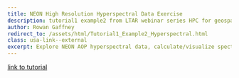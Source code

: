 ```yaml
---
title: NEON High Resolution Hyperspectral Data Exercise
description: tutorial1 example2 from LTAR webinar series HPC for geospatial analysis
author: Rowan Gaffney
redirect_to: /assets/html/Tutorial1_Example2_Hyperspectral.html
class: usa-link--external
excerpt: Explore NEON AOP hyperspectral data, calculate/visualize spectral indices, unsupervised ML (clustering)
---
```


[link to tutorial](/assets/html/Tutorial1_Example2_Hyperspectral.html)

<div style="display: none;">

Exercise 2 - High Resolution Airborne Hyperspectral Data

Objective:

        Explore NEON AOP Hyperspectral Data
        Calculate/Visualize Spectral Indices
        Unserpervised Machine Learning (Clustering)

Data: NEON AOP hyperspectral data from LTAR CPER

Strategy:

    Load data and visualize at specific points.

    Calculate and visualize spectral indices.

    Subset and scale data to develop kmeans model.

    Fit a Kmeans model with 8 clusters to data (we will impliment two different methods).

    Predict and visualize entire dataset.

Parallel Algorithm Detail

For parts 1 - 3 we will rely on Dask to extract, transform, and load (ETL) the hyperspectral data. Parts 4 - 5 we will use Dask-ML wrappers on top of scikit-learn (a well-known machine learning library) classifiers to parallelize computations across the cluster.

%pylab inline

Populating the interactive namespace from numpy and matplotlib

import os
os.environ['GDAL_DATA'] = '/opt/conda/share/gdal'
import dask_jobqueue as jq
#import time
from dask.distributed import progress,wait,Client
import dask.array as da
import dask
import dask.dataframe as dd
import numpy as np
import pandas as pd
import xarray as xr

from sklearn.cluster import MiniBatchKMeans
from dask_ml.wrappers import Incremental
from dask_ml.wrappers import ParallelPostFit
from dask_ml.preprocessing import StandardScaler
from dask_ml.cluster import KMeans

partition='short,debug,brief-low,mem'
num_processes = 3
num_threads_per_processes = 20
mem = 3.2*num_processes*num_threads_per_processes
n_cores_per_job = num_processes*num_threads_per_processes
container = '/project/geospatial_tutorials/data_science_im_rs_latest.sif'

clust = jq.SLURMCluster(queue=partition,
                        processes=num_processes,
                        cores=n_cores_per_job,
                        memory=str(mem)+'GB',
                        interface='ib0',
                        local_directory='$TMPDIR',
                        death_timeout=60,
                        python='singularity exec --bind /usr/lib64 --bind /scinet01 --bind /software/7/apps/envi/bin/ '+container+' python',
                        walltime='00:30:00')
cl=Client(clust)

dash_board = cl.scheduler.address.split('//')[1].split(':')[0]+":"+str(cl.scheduler_info()['services']['dashboard'])
ssh_command = 'ssh -N -L 8787:'+dash_board+' '+os.environ["USER"]+'@login.scinet.science'
print('To port forward diagnostics use:\n'+ssh_command)
cl

To port forward diagnostics use:
ssh -N -L 8787:10.1.8.20:8787 rowan.gaffney@login.scinet.science

Client

    Scheduler: tcp://10.1.8.20:46840
    Dashboard: http://10.1.8.20:8787/status 

	
Cluster

    Workers: 0
    Cores: 0
    Memory: 0 B

clust.scale(n=18)

cl

Client

    Scheduler: tcp://10.1.8.20:46840
    Dashboard: http://10.1.8.20:8787/status 

	
Cluster

    Workers: 18
    Cores: 360
    Memory: 1.15 TB

Load and Visualize Spectral Data

#Function to exclude bands with H2O or CO2 absorption
def band_list():
    good_bands1 = np.linspace(0,188,189).astype(int)
    good_bands3 = np.linspace(211,269,269-211+1).astype(int)
    good_bands5 = np.linspace(316,425,425-316+1).astype(int)
    good_bands = np.hstack([good_bands1,good_bands3,good_bands5])
    bad_bands2 = np.linspace(189,210,210-189+1).astype(int)
    bad_bands4 = np.linspace(270,315,315-270+1).astype(int)
    bad_bands = np.hstack([bad_bands2,bad_bands4])
    return(good_bands,bad_bands)

#Persist the data to memory
d_all = xr.open_zarr('/project/geospatial_tutorials/tutorial_1/data/neon_2017_mosaic_brdf_corr.zarr',group='reflectance').isel(wl=band_list()[0]).chunk({'x':'auto','y':'auto','wl':-1}).persist()
d_all

<xarray.Dataset>
Dimensions:      (wl: 358, x: 12050, y: 13092)
Coordinates:
  * wl           (wl) float64 381.3 386.3 391.3 ... 2.5e+03 2.505e+03 2.51e+03
  * x            (x) float64 5.166e+05 5.166e+05 ... 5.287e+05 5.287e+05
  * y            (y) float64 4.526e+06 4.526e+06 ... 4.513e+06 4.513e+06
Data variables:
    reflectance  (y, x, wl) int16 dask.array<shape=(13092, 12050, 358), chunksize=(776, 241, 358)>

#Plot the spectral signature at point
plt.figure(figsize=(8,6))
d_all.reflectance.interp(x=520002.5554,y=4520000.78758,method='linear').plot.line('b.')
plt.ylabel('Reflectance * 10000')
plt.xlabel('Wavelength (nanometers)')
plt.grid()

Calculate and visualize spectral indices

#Calculate the spectral indices and add to the "d_all" variable
d_all['indices'] = xr.concat([((d_all.reflectance.sel(wl=858.6,method='nearest')-d_all.reflectance.sel(wl=648.2,method='nearest'))/(d_all.reflectance.sel(wl=858.6,method='nearest')+d_all.reflectance.sel(wl=648.2,method='nearest'))).assign_coords(index='ndvi').expand_dims('index'),
                            ((0.5*(d_all.reflectance.sel(wl=2000,method='nearest')/10000.+d_all.reflectance.sel(wl=2200,method='nearest')/10000.))-d_all.reflectance.sel(wl=2100.,method='nearest')/10000.).drop('wl').assign_coords(index='cai').expand_dims('index'),
                            ((xr.ufuncs.log(1./(d_all.reflectance.sel(wl=1754.,method='nearest')/10000.))-xr.ufuncs.log(1./(d_all.reflectance.sel(wl=1680.,method='nearest')/10000.)))/(xr.ufuncs.log(d_all.reflectance.sel(wl=1754.,method='nearest')/10000.)+xr.ufuncs.log(d_all.reflectance.sel(wl=1680,method='nearest')/10000.))).assign_coords(index='ndli').expand_dims('index'),
                            ((d_all.reflectance.sel(wl=750.,method='nearest')-d_all.reflectance.sel(wl=705.,method='nearest'))/(d_all.reflectance.sel(wl=750.,method='nearest')+d_all.reflectance.sel(wl=705.,method='nearest')-(2.*d_all.reflectance.sel(wl=445.,method='nearest')))).drop('wl').assign_coords(index='mrendvi').expand_dims('index'),
                            ((d_all.reflectance.sel(wl=800.,method='nearest')-d_all.reflectance.sel(wl=445.,method='nearest'))/(d_all.reflectance.sel(wl=800.,method='nearest')-d_all.reflectance.sel(wl=680.,method='nearest'))).assign_coords(index='sipi').expand_dims('index'),
                            ((xr.ufuncs.log(10000./d_all.reflectance.sel(wl=1510.,method='nearest'))-xr.ufuncs.log(10000./d_all.reflectance.sel(wl=1680.,method='nearest')))/(xr.ufuncs.log(10000./d_all.reflectance.sel(wl=1510.,method='nearest'))+xr.ufuncs.log(10000./d_all.reflectance.sel(wl=1680.,method='nearest')))).assign_coords(index='ndni').expand_dims('index'),
                            ((1./(d_all.reflectance.sel(wl=510.,method='nearest')/10000.))-(1./(d_all.reflectance.sel(wl=550.,method='nearest')/10000.))).assign_coords(index='cri1').expand_dims('index'),
                            ((1./(d_all.reflectance.sel(wl=510.,method='nearest')/10000.))-(1./(d_all.reflectance.sel(wl=700.,method='nearest')/10000.))).assign_coords(index='cri2').expand_dims('index')],dim='index').chunk((1.,d_all.reflectance.data.chunksize[0],d_all.reflectance.data.chunksize[1])).transpose('y','x','index').chunk(('auto','auto',1))
#persist the data to memory
d_all['indices'].data = d_all['indices'].data.persist()
#wait for the computation to complete
wait(d_all)
#show the xarray
d_all

<xarray.Dataset>
Dimensions:      (index: 8, wl: 358, x: 12050, y: 13092)
Coordinates:
  * wl           (wl) float64 381.3 386.3 391.3 ... 2.5e+03 2.505e+03 2.51e+03
  * x            (x) float64 5.166e+05 5.166e+05 ... 5.287e+05 5.287e+05
  * y            (y) float64 4.526e+06 4.526e+06 ... 4.513e+06 4.513e+06
  * index        (index) object 'ndvi' 'cai' 'ndli' ... 'ndni' 'cri1' 'cri2'
Data variables:
    reflectance  (y, x, wl) int16 dask.array<shape=(13092, 12050, 358), chunksize=(776, 241, 358)>
    indices      (y, x, index) float64 dask.array<shape=(13092, 12050, 8), chunksize=(6984, 2169, 1)>

#Plot the Indices
fig, axes = plt.subplots(nrows=4,ncols=2,figsize=(24,30))
ax = axes.flatten()

#Loop through each indices a plot at a 1/(50*50) resolution
i=-1
for ind in d_all.coords['index'].values:
    print('Plotting '+ind+' ...')
    i=i+1
    d_all.indices.sel(index=ind).where(d_all.reflectance.isel(wl=22)>-10.).isel(x=slice(None,None,50),y=slice(None,None,50)).plot(ax=ax[i])

Plotting ndvi ...
Plotting cai ...
Plotting ndli ...
Plotting mrendvi ...
Plotting sipi ...
Plotting ndni ...
Plotting cri1 ...
Plotting cri2 ...

Subset and Scale Data

#Select an observation in each 5*5 region
d_sl = d_all.isel(x=slice(None,None,4),y=slice(None,None,4))

#Reshape the data from 3d (x,y,wavelength) to 2d (x*y,wavelength)
wl_col = d_sl.wl.values
d_sl = d_sl.reflectance.data.reshape((-1,len(wl_col))).rechunk(('auto',-1))
#Exclude Null Values and convert to regular partitions/blocks (this is somewhat convoluted, but will be streamlined in future versions)
d_sl = dd.from_dask_array(d_sl[(~da.any(d_sl==-9999,axis=1))&(~da.any(da.isnan(d_sl),axis=1))],columns=wl_col).reset_index(drop=True).to_dask_array(lengths=True).rechunk(('auto',-1)).persist()

#Check for null values
print('All the data is finite: '+str(da.all(da.isfinite(d_sl)).compute()))
print('There are NaNs in the data: '+str(da.any(da.isnan(d_sl)).compute()))

All the data is finite: True
There are NaNs in the data: False

#Scale the Data with a standard scaler
scaler = StandardScaler().fit(d_sl)
d_train = scaler.transform(d_sl).rechunk(('auto',-1)).persist()
print('There are '+str(d_train.shape[0])+' records in the "fit" data spread over '+str(d_train.npartitions)+' partitions.')

There are 7365717 records in the "fit" data spread over 158 partitions.

Fit a Kmeans model

Here we will fit two different implimentations of the KMeans cluster. The first version (est1) uses a parallel implimentation of the KMEANS algorithm. It is an iterative method, so time to convergence is quite variable. The second method (est2) uses a "minibatch" approach. Each partition fits the model sequentially, and then models results are combined. This approach uses the scikit-learn package, and then is wrapped with dask_ml "ParallelPostFit" so the resulting model can be applied to the entire dataset (prediction) in a distributed manner. The same methods can apply to any scikit-learn model that impliments a "partial fit" method.

#Define the estimator (from dask-learn library - iterative method)
est1 = KMeans()

#Fit the model and time
s = time.time()
k1 = est1.fit(d_train)
print('Total time to complete fitting the model: '+str(round((time.time()-s)/60.,2))+' minutes')

Total time to complete fitting the model: 7.62 minutes

#Define the estimator (from scikit-learn library) and wrap with Dask Functions
est2 = ParallelPostFit(Incremental(MiniBatchKMeans(n_clusters=8,compute_labels=False)))

#Fit the model and time
s = time.time()
k2 = est2.fit(d_train)
print('Total time to complete fitting the model: '+str(round((time.time()-s)/60.,2))+' minutes')

Total time to complete fitting the model: 0.72 minutes

Predict and Visualize

We can use either model (k1 or k2) to predict on the entire dataset.

#Reshape ALL the data from 3d (x,y,wavelength) to 2d (x*y,wavelength)
d_final = d_all.reflectance.data.reshape((-1,len(band_list()[0]))).rechunk(('auto',-1))
#Transform the data with the same scaler as used with the "fitting"
d_final = scaler.transform(d_final)

#Predict the cluster for the entire domain, and then transform back to a 3d dataarray (x,y,wavelength)
s = time.time()
f_shape=xr.open_zarr('/project/geospatial_tutorials/tutorial_1/data/neon_2017_mosaic_brdf_corr.zarr',group='reflectance').reflectance.shape
d_kmeans = k1.predict(d_final).persist().reshape(f_shape[0:2])
wait(d_kmeans)
print('Total time to predict the entire domain: '+str(round((time.time()-s)/60.,2))+' minutes')

Total time to predict the entire domain: 1.28 minutes

#Convert results to xarray data
base_dat=xr.open_zarr('/project/geospatial_tutorials/tutorial_1/data/neon_2017_mosaic_brdf_corr.zarr',group='reflectance')
d_final2=xr.DataArray(data=d_kmeans,coords={'x':base_dat.coords['x'].values,'y':base_dat.coords['y'].values},dims=('y','x')).to_dataset(name='kmean_clust')

#Plot the results for the entire domain at a 1/(10*10) resolution
plt.figure(figsize=(16,12))
d_final2.isel(x=slice(None,None,10),y=slice(None,None,10)).kmean_clust.plot()

<matplotlib.collections.QuadMesh at 0x2ad73d757f98>

#Close-up plot of the results
plt.figure(figsize=(16,12))
d_final2.isel(x=slice(5000,6000,1),y=slice(5000,6000,1)).kmean_clust.plot()

<matplotlib.collections.QuadMesh at 0x2ad73d753198>


</div>
